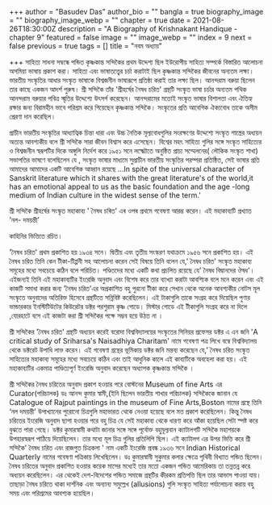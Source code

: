 +++
author = "Basudev Das"
author_bio = ""
bangla = true
biography_image = ""
biography_image_webp = ""
chapter = true
date = 2021-08-26T18:30:00Z
description = "A Biography of Krishnakant Handique - chapter 9"
featured = false
image = ""
image_webp = ""
index = 9
next = false
previous = true
tags = []
title = "নবম অধ্যায়"

+++
সাহিত্য সাধনা সম্বন্ধে পন্ডিত কৃষ্ণকান্ত সন্দিকৈর প্রথম উদ্দেশ্য ছিল ইউরোপীয় সাহিত্য সম্পর্কে বিস্তারিত আলোচনা অসমিয়া ভাষায় প্রকাশ করা। সাহিত্য এবং ভাষাতত্ত্বের চর্চা করাটাই ছিল কৃষ্ণকান্ত সন্দিকৈর জীবনের অন্যতম লক্ষ্য। ভারতীয় সংস্কৃতির আধার সংস্কৃত ভাষাকে বিশ্বজনীন ভাষারূপে প্রতিষ্ঠা করাই তার লক্ষ্য ছিল। আনন্দরাম বরুয়া ছিলেন তার কাছে একজন আদর্শ পুরুষ। শ্রী সন্দিকৈ তাঁর 'শ্রীহর্ষের নৈষধ চরিত' গ্রন্থটি সংস্কৃত ভাষা চর্চার অন্যতম পথিক আনন্দরাম বরুয়ার পবিত্র স্মৃতির উদ্দেশ্যে উৎসর্গ করেছেন। আনন্দরামের মতোই সংস্কৃত ভাষার বিশালতা এবং ঐতিহ্য রক্ষার জন্য বিরামহীন ভাবে পরিশ্রম করে গিয়েছেন কৃষ্ণকান্ত সন্দিকৈ। সংস্কৃতের প্রতি আবেগিক ঐক্যবোধ তাকে অসীম প্রেরণা দান করেছিল।

প্রাচীন ভারতীয় সংস্কৃতির আধ্যাত্বিক চিন্তা ধারা এবং উচ্চ নৈতিক মূল্যবোধগুলির সংরক্ষণের উদ্দেশ্যে সংস্কৃত শাস্ত্রের অধ্যয়ন অত্যন্ত আবশ্যকীয় বলে শ্রী সন্দিকৈ সারা জীবন বিশ্বাস করে এসেছেন। বিশ্বের মহৎ সাহিত্য গুলির সঙ্গে সংস্কৃত সাহিত্যের ও বিশ্বজনীন স্বরূপটির দিকে অঙ্গুলি নির্দেশ করে ১৯৫১ সনে লক্ষ্মৌতে অনুষ্ঠিত প্রাচ্য সম্মেলনের( লৌকিক সংস্কৃত শাখা) সভাপতির ভাষণে বলেছিলেন যে , সংস্কৃত ভাষার মাধ্যমে সুপ্রাচীন ভারতীয় সংস্কৃতির পরম্পরা প্রতিষ্ঠিত, সেই ভাষার প্রতি আমাদের আমাদের একটি আবেগিক আহ্বান রয়েছে …In spite of the universal character of Sanskrit literature which it shares with the great literature's of the world,it has an emotional appeal to us as the basic foundation and the age -long medium of Indian culture in the widest sense of the term.'

শ্রী সন্দিকৈ শ্রীহর্ষের সংস্কৃত মহাকাব্য ' নৈষধ চৰিত' এৰ ওপৰ প্রথমে গবেষণা আরম্ভ করেন। এই মহাকাব‍্যটি প্রখ্যাত ’নল- দময়ন্তী’

কাহিনির ভিত্তিতে রচিত।

'নৈষধ চরিত' প্রথম প্রকাশিত হয় ১৯৩৪ সনে। দ্বিতীয় এবং তৃতীয় সংস্করণ যথাক্রমে ১৯৫৬ সনে প্রকাশিত হয়। এই নৈষধ চরিত তিনি কেন টীকা-টিপ্পনী সহ আলোচনা করেন সেই বিষয়ে তিনি বলেন যে,' নৈষধ চরিত' সংস্কৃত মহাকাব্য সমূহের মধ্যে সবচেয়ে কঠিন বলে পরিচিত। পণ্ডিতদের মধ্যে একটি কথা প্রচলিত রয়েছে যে' নৈষধ বিদ্বানদের ঔষধ'। এইজন্যই তিনি এই মহাকাব্যটির ইংরেজি অনুবাদ এবং বিশেষ করে তার ব্যাখ্যা করাটা আবশ্যিক বলে মনে করেন এবং এই কাজটি সমাধা করার জন্য 'নৈষধ চরিত'এর অপ্রকাশিত বহু পুরনো টীকা করে সেখান থেকে অনেক আবশ্যকীয় নোটস মূল সংস্কৃতে অনুবাদের অতিরিক্ত হিসেবে গ্রন্থটিতে সন্নিবিষ্ট করেছিলেন। এই টাকাগুলি তাকে সংগ্রহ করে দিয়েছিল পুণার ভান্ডারকার ইনস্টিটিউটের কিউরেটর ডক্টর পরশুরাম কৃষ্ণ গোডে। মিস্টার গোডে এই টীকাগুলি সংগ্রহ করে না দিলে ,যোরহাটে বসে এই কাজটা করা শ্রী সন্দিকৈর পক্ষে সম্ভব হয়ে উঠত না ।

শ্রী সন্দিকৈর 'নৈষধ চরিত' গ্রন্থটি অধ্যয়ন করেই বরোদা বিশ্ববিদ্যালয়ের সংস্কৃতের সিনিয়র প্রফেসর ডক্টর এ এন জনি 'A critical study of Sriharsa's Naisadhiya Charitam' নামে গবেষণা পত্র লিখে বম্বে বিশ্ববিদ্যালয় থেকে ডক্টরেট উপাধি লাভ করেন। এই গবেষণা গ্রন্থের ভূমিকায় ডক্টর জনি মন্তব্য করেছেন যে,' নৈষধ চরিত সংস্কৃত সাহিত্যের মহাকাব্য সমূহের মধ্যে সবচেয়ে কঠিন এবং তাই আধুনিক কালে এই কাব্যটিকে অবহেলা করা হয়। এই মহাকাব্যটির একমাত্র পাণ্ডিত্যপূর্ণ ইংরেজি অনুবাদ করেছেন অধ্যাপক কৃষ্ণকান্ত সন্দিকৈ ।

শ্রী সন্দিকৈর নৈষধ চরিতের অনুবাদ প্রকাশ হওয়ার পরে বোস্টনের Museum of fine Arts এর Curator(পরিচালক) ডঃ আনন্দ কুমার স্বামী,(ইনি ছিলেন ভারতীয় শাখার পরিচালক) সন্দিকৈকে জানান যে Catalogue of Rajput paintings in the museum of Fine Arts,Boston নামের গ্রন্থে তিনি ‘নল দময়ন্তী’ উপাখ্যানের পুরোনো চিত্রগুলি মহাভারত থেকে নেওয়া হয়েছে বলে মত প্রকাশ করেছিলেন। কিন্তু নৈষধ চরিতের ইংরেজি অনুবাদ ছাপা হওয়ার পরে বহু চিত্র যে সেই মহাকাব্য থেকে ধারণা করে আঁকা হয়েছিল সেটা স্পষ্ট করে বুঝতে পারা গেছে। ডক্টর কুমারস্বামী কথাটা জানার সঙ্গে সঙ্গে পূর্বোক্ত বহুমূল্যবান ক্যাটালগটি সন্দিকৈ মহাশয়কে উপহারস্বরূপ পাঠিয়ে দিয়েছিলেন। তার মধ্যে মূল চিত্র গুলির প্রতিলিপি ছিল। এই ক্যাটালগ এর উপর ভিত্তি করে শ্রী সন্দিকৈ' নৈষধ চরিত এবং রাজপুত চিত্রকলা ' নাম একটি ইংরেজি প্রবন্ধ ১৯৩৬ সনে Indian Historical Quarterly নামের গবেষণা পত্রিকায় লিখেছিলেন। ডঃ কুমারস্বামী সুকুমার কলার ক্ষেত্রে পৃথিবী বিখ্যাত পন্ডিত ছিলেন। নৈষধ চরিতের অনুবাদ প্রকাশিত হওয়ার কয়েক মাসের মধ্যেই তার মতো একজন পন্ডিত আমেরিকায় তা তন্নতন্ন করে অধ্যয়ন করেছিলেন। এর থেকেই দেশ-বিদেশের পন্ডিত সমাজে গ্রন্থটির কীরকম প্রতিপত্তি ছিল তার আভাস পাওয়া যায়। তাছাড়া নৈষধ চরিতে থাকা দার্শনিক এবং অন্যান্য সমুল্লেখ (allusions) গুলি সংস্কৃত সাহিত্য পর্যালোচনা করায় বহু সময় এবং পরিশ্রমের আবশ্যক হয়েছিল।  
 